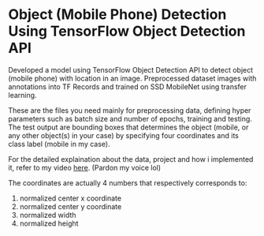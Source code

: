 # Object (Mobile Phone) Detection Using TensorFlow Object Detection API

Developed a model using TensorFlow Object Detection API to detect object (mobile phone) with location in an image. Preprocessed dataset images with annotations into TF Records and trained on SSD MobileNet using transfer learning.

These are the files you need mainly for preprocessing data, defining hyper parameters such as batch size and number of epochs, training and testing. The test output are bounding boxes that determines the object (mobile, or any other object(s) in your case) by specifying four coordinates and its class label (mobile in my case).  

For the detailed explaination about the data, project and how i implemented it, refer to my video [here](https://www.youtube.com/watch?v=ZxYBdLQgGbw). (Pardon my voice lol)

The coordinates are actually 4 numbers that respectively corresponds to:
1) normalized center x coordinate
2) normalized center y coordinate
3) normalized width
4) normalized height
